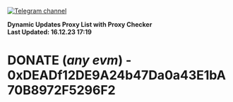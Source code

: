 [![Telegram channel](https://img.shields.io/endpoint?url=https://runkit.io/damiankrawczyk/telegram-badge/branches/master?url=https://t.me/n4z4v0d)](https://t.me/n4z4v0d) 

**Dynamic Updates Proxy List with Proxy Checker**  
**Last Updated: 16.12.23 17:19**

# DONATE (_any evm_) - 0xDEADf12DE9A24b47Da0a43E1bA70B8972F5296F2
